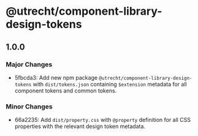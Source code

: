 # @utrecht/component-library-design-tokens

## 1.0.0

### Major Changes

- 5fbcda3: Add new npm package `@utrecht/component-library-design-tokens` with `dist/tokens.json` containing `$extension` metadata for all component tokens and common tokens.

### Minor Changes

- 66a2235: Add `dist/property.css` with `@property` definition for all CSS properties with the relevant design token metadata.
